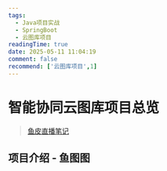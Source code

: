 ```yaml
---
tags:
  - Java项目实战
  - SpringBoot
  - 云图库项目
readingTime: true
date: 2025-05-11 11:04:19
comment: false
recommend: ['云图库项目',1]
---
```

# 智能协同云图库项目总览


>[鱼皮直播笔记](https://www.codefather.cn/course/1864210260732116994/section/1864990875352473601#heading-0)


## 项目介绍 - 鱼图图

